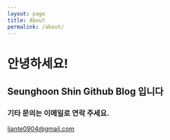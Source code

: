 ```yaml
---
layout: page
title: About
permalink: /about/
---
```


# 안녕하세요!

## Seunghoon Shin Github Blog 입니다

### 기타 문의는 이메일로 연락 주세요.

[liante0904@gmail.com](mailto:liante0904@gmail.com)